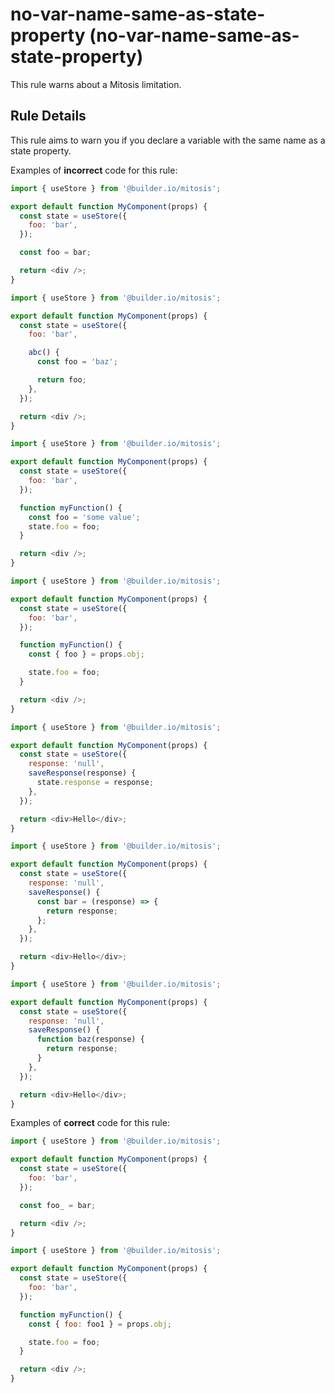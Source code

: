 # no-var-name-same-as-state-property (no-var-name-same-as-state-property)

This rule warns about a Mitosis limitation.

## Rule Details

This rule aims to warn you if you declare a variable with the same name as a state property.

Examples of **incorrect** code for this rule:

```js
import { useStore } from '@builder.io/mitosis';

export default function MyComponent(props) {
  const state = useStore({
    foo: 'bar',
  });

  const foo = bar;

  return <div />;
}
```

```js
import { useStore } from '@builder.io/mitosis';

export default function MyComponent(props) {
  const state = useStore({
    foo: 'bar',

    abc() {
      const foo = 'baz';

      return foo;
    },
  });

  return <div />;
}
```

```js
import { useStore } from '@builder.io/mitosis';

export default function MyComponent(props) {
  const state = useStore({
    foo: 'bar',
  });

  function myFunction() {
    const foo = 'some value';
    state.foo = foo;
  }

  return <div />;
}
```

```js
import { useStore } from '@builder.io/mitosis';

export default function MyComponent(props) {
  const state = useStore({
    foo: 'bar',
  });

  function myFunction() {
    const { foo } = props.obj;

    state.foo = foo;
  }

  return <div />;
}
```

```js
import { useStore } from '@builder.io/mitosis';

export default function MyComponent(props) {
  const state = useStore({
    response: 'null',
    saveResponse(response) {
      state.response = response;
    },
  });

  return <div>Hello</div>;
}
```

```js
import { useStore } from '@builder.io/mitosis';

export default function MyComponent(props) {
  const state = useStore({
    response: 'null',
    saveResponse() {
      const bar = (response) => {
        return response;
      };
    },
  });

  return <div>Hello</div>;
}
```

```js
import { useStore } from '@builder.io/mitosis';

export default function MyComponent(props) {
  const state = useStore({
    response: 'null',
    saveResponse() {
      function baz(response) {
        return response;
      }
    },
  });

  return <div>Hello</div>;
}
```

Examples of **correct** code for this rule:

```js
import { useStore } from '@builder.io/mitosis';

export default function MyComponent(props) {
  const state = useStore({
    foo: 'bar',
  });

  const foo_ = bar;

  return <div />;
}
```

```js
import { useStore } from '@builder.io/mitosis';

export default function MyComponent(props) {
  const state = useStore({
    foo: 'bar',
  });

  function myFunction() {
    const { foo: foo1 } = props.obj;

    state.foo = foo;
  }

  return <div />;
}
```
